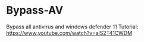# Bypass-AV
Bypass all antivirus and windows defender 11
Tutorial: https://www.youtube.com/watch?v=alS2T41CWDM
